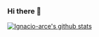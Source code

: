 ### Hi there 👋

<!--
**ignacio-arce/ignacio-arce** is a ✨ _special_ ✨ repository because its `README.md` (this file) appears on your GitHub profile.

Here are some ideas to get you started:

- 🔭 I’m currently working on ...
- 🌱 I’m currently learning ...
- 👯 I’m looking to collaborate on ...
- 🤔 I’m looking for help with ...
- 💬 Ask me about ...
- 📫 How to reach me: ...
- 😄 Pronouns: ...
- ⚡ Fun fact: ...
-->

[![Ignacio-arce's github stats](https://github-readme-stats.vercel.app/api/top-langs?username=ignacio-arce&show_icons=true&locale=en&layout=compact)](https://github.com/ignacio-arce/ignacio-arce)
